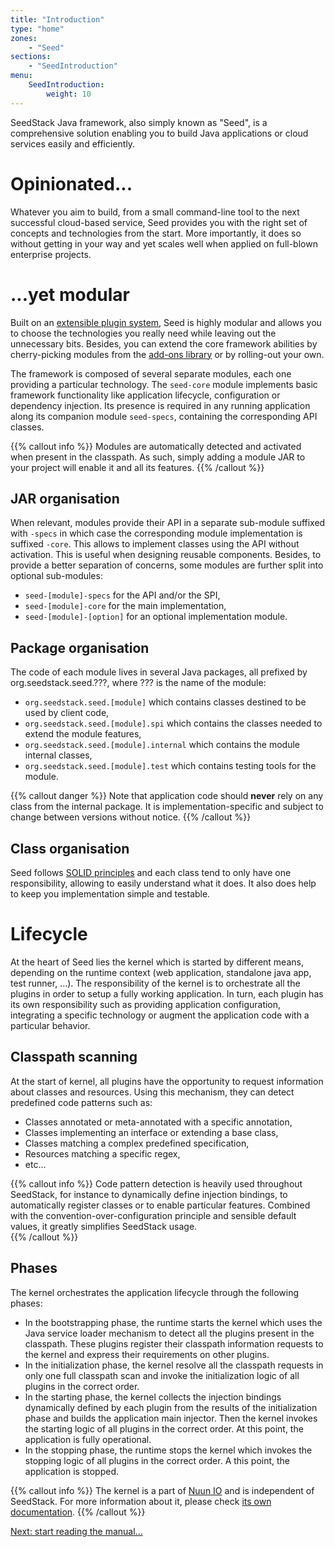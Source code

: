```yaml
---
title: "Introduction"
type: "home"
zones:
    - "Seed"
sections:
    - "SeedIntroduction"
menu:
    SeedIntroduction:
        weight: 10
---
```


SeedStack Java framework, also simply known as "Seed", is a comprehensive solution enabling you to build Java applications
or cloud services easily and efficiently. 

# Opinionated...

Whatever you aim to build, from a small command-line tool to the next successful cloud-based service, Seed provides you 
with the right set of concepts and technologies from the start. More importantly, it does so without getting in your way
and yet scales well when applied on full-blown enterprise projects.

# ...yet modular

Built on an [extensible plugin system](concepts), Seed is highly modular and allows you to choose the technologies you really
need while leaving out the unnecessary bits. Besides, you can extend the core framework abilities by cherry-picking modules
from the [add-ons library](/addons) or by rolling-out your own.

The framework is composed of several separate modules, each one providing a particular technology. The `seed-core` module
implements basic framework functionality like application lifecycle, configuration or dependency injection. Its presence 
is required in any running application along its companion module `seed-specs`, containing the corresponding API classes.

{{% callout info %}}
Modules are automatically detected and activated when present in the classpath. As such, simply adding a module JAR to 
your project will enable it and all its features. 
{{% /callout %}}

## JAR organisation

When relevant, modules provide their API in a separate sub-module suffixed with `-specs` in which case the corresponding
module implementation is suffixed `-core`. This allows to implement classes using the API without activation. This is 
useful when designing reusable components. Besides, to provide a better separation of concerns, some modules are further
split into optional sub-modules:

* `seed-[module]-specs` for the API and/or the SPI,
* `seed-[module]-core` for the main implementation,
* `seed-[module]-[option]` for an optional implementation module.

## Package organisation

The code of each module lives in several Java packages, all prefixed by org.seedstack.seed.???, where ??? is the name 
of the module:

* `org.seedstack.seed.[module]` which contains classes destined to be used by client code,
* `org.seedstack.seed.[module].spi` which contains the classes needed to extend the module features,
* `org.seedstack.seed.[module].internal` which contains the module internal classes,
* `org.seedstack.seed.[module].test` which contains testing tools for the module.

{{% callout danger %}}
Note that application code should **never** rely on any class from the internal package. It is implementation-specific
and subject to change between versions without notice.
{{% /callout %}}

## Class organisation

Seed follows [SOLID principles](https://en.wikipedia.org/wiki/SOLID_\(object-oriented_design\)) and each class tend to only
have one responsibility, allowing to easily understand what it does. It also does help to keep you implementation simple
and testable.

# Lifecycle

At the heart of Seed lies the kernel which is started by different means, depending on the runtime context (web 
application, standalone java app, test runner, ...). The responsibility of the kernel is to orchestrate all the plugins 
in order to setup a fully working application. In turn, each plugin has its own responsibility such as providing 
application configuration, integrating a specific technology or augment the application code with a particular behavior.

## Classpath scanning

At the start of kernel, all plugins have the opportunity to request information about classes and resources. Using this
mechanism, they can detect predefined code patterns such as:
 
* Classes annotated or meta-annotated with a specific annotation,
* Classes implementing an interface or extending a base class,
* Classes matching a complex predefined specification, 
* Resources matching a specific regex,
* etc...

{{% callout info %}}
Code pattern detection is heavily used throughout SeedStack, for instance to dynamically define injection bindings, to 
automatically register classes or to enable particular features. Combined with the convention-over-configuration principle
and sensible default values, it greatly simplifies SeedStack usage.    
{{% /callout %}}

## Phases

The kernel orchestrates the application lifecycle through the following phases:

* In the bootstrapping phase, the runtime starts the kernel which uses the Java service loader mechanism to detect all 
the plugins present in the classpath. These plugins register their classpath information requests to the kernel and express 
their requirements on other plugins.
* In the initialization phase, the kernel resolve all the classpath requests in only one full classpath scan and invoke 
the initialization logic of all plugins in the correct order.
* In the starting phase, the kernel collects the injection bindings dynamically defined by each plugin from the results of the 
initialization phase and builds the application main injector. Then the kernel invokes the starting logic of all plugins 
in the correct order. At this point, the application is fully operational.
* In the stopping phase, the runtime stops the kernel which invokes the stopping logic of all plugins in the correct 
order. A this point, the application is stopped.

{{% callout info %}}
The kernel is a part of [Nuun IO](https://github.com/nuun-io) and is independent of SeedStack. For more information
about it, please check [its own documentation](https://github.com/nuun-io/kernel/wiki).
{{% /callout %}}

<div class="pull-right margin-top-20">
    <a href="manual" class="btn btn-u">Next: start reading the manual...</a>
</div>
<div class="clearfix"></div>

